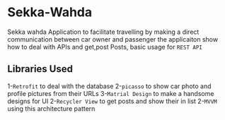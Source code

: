 # Sekka-Wahda
Sekka wahda Application to facilitate travelling by making a direct communication between car owner and passenger
the applicaiton show how to deal with APIs and get,post Posts, basic usage for `REST API`

## Libraries Used
1-`Retrofit` to deal with the database
2-`picasso` to show car photo and profile pictures from their URLs
3-`Matrial Design` to make a handsome designs for UI
2-`Recycler View` to get posts and show their in list
2-`MVVM` using this architecture pattern
